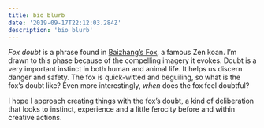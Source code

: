 ```yaml
---
title: bio blurb
date: '2019-09-17T22:12:03.284Z'
description: 'bio blurb'
---
```


_Fox doubt_ is a phrase found in <a href="https://en.wikipedia.org/wiki/Wild_fox_koan" target="_blank">Baizhang’s Fox</a>, a famous Zen koan. I’m drawn to this phase because of the compelling imagery it evokes. Doubt is a very important instinct in both human and animal life. It helps us discern danger and safety. The fox is quick-witted and beguiling, so what is the fox’s doubt like? Even more interestingly, _when_ does the fox feel doubtful?

I hope I approach creating things with the fox’s doubt, a kind of deliberation that looks to instinct, experience and a little ferocity before and within creative actions.
